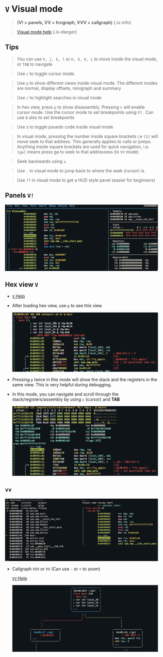 <!-- V -->

#  **`V`** Visual mode

> **(V! = panels, VV = fcngraph, VVV = callgraph)**  {.is-info}

> [Visual mode help](/options/capv/Visual-mode) {.is-danger}


## **Tips**
  > You can use `h, j, k, l` or `H, G, K, L` to move inside the visual mode, or `TAB` to navigate

  > Use `c` to toggle cursor mode.

  > Use `p` to show different views inside visual mode. The different modes are normal, display offsets, minigraph and summary

  > Use `/` to highlight searches in visual mode

  > In hex view, press `p` to show disassembly. Pressing `c` will enable cursor mode. Use the cursor mode to set breakpoints using `F2` . Can use `B` also to set breakpoints

  > Use `$` to toggle psuedo code inside visual mode

  > In visual mode, pressing the number inside square brackets i.e `[1]` will move seek to that address. This generally applies to calls or jumps. Anything inside square brackets are used for quick navigation, i.e. `[ga]` means press ga to seek to that addressess (in `VV` mode)

  > Seek backwards using `u`

  > Use `.` in visual mode to jump back to where the seek (cursor) is.

  > Use `??` in visual mode to get a HUD style panel (easier for beginners)


## Panels `V!`

  ![Panels](/uploads/cap-v/panels.png "Panels")

## Hex view `V`

  - [ `V` Help](/options/capv/Visual-mode) 

  - After loading hex view, use `p` to see this view

    ![Hex View](/uploads/cap-v/hex-view.png "Hex View")

  - Pressing `p` twice in this mode will show the stack and the registers in the same view. This is very helpful during debugging.
  - In this mode, you can navigate and scroll through the stack/registers/assembly by using `c` (cursor) and **TAB**

    ![Hex View Cap P](/uploads/cap-v/hex-view-cap-p "Hex View Cap P")

## `vv`

  ![Vv](/uploads/cap-v/vv.png "vv")

- Callgraph `VVV` or `VV` (Can use `-` or `+` to zoom)

   [ `VV` Help](/options/capv/Visual-mode) 

  ![Cap Vvv Png](/uploads/cap-v/cap-vvv-png.png "Cap Vvv Png")